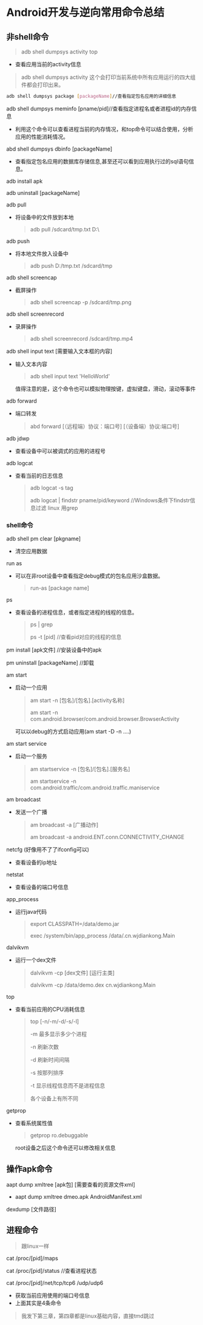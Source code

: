 # Android开发与逆向常用命令总结

## 非shell命令

>  adb shell dumpsys activity top

* 查看应用当前的activity信息

>  adb shell dumpsys activity   这个会打印当前系统中所有应用运行的四大组件都会打印出来。

~~~bash
adb shell dumpsys package [packageName]//查看指定包名应用的详细信息
~~~

adb shell dumpsys meminfo  [pname/pid]//查看指定进程名或者进程id的内存信息

* 利用这个命令可以查看进程当前的内存情况，和top命令可以结合使用，分析应用的性能消耗情况。

abd shell dumpsys dbinfo   [packageName]

* 查看指定包名应用的数据库存储信息,甚至还可以看到应用执行过的sql语句信息。

adb install apk

adb uninstall [packageName]

adb pull 

* 将设备中的文件放到本地

  > adb pull /sdcard/tmp.txt D:\ 

adb push 

* 将本地文件放入设备中

  > adb push D:/tmp.txt /sdcard/tmp

adb shell screencap

* 截屏操作

  > adb shell screencap -p /sdcard/tmp.png

adb shell screenrecord

* 录屏操作

  > adb shell screenrecord /sdcard/tmp.mp4

adb shell input text [需要输入文本框的内容]

* 输入文本内容

  > adb shell input text 'HelloWorld'

  值得注意的是，这个命令也可以模拟物理按键，虚拟键盘，滑动，滚动等事件

adb forward 

* 端口转发

  > abd forward [（远程端）协议：端口号] [（设备端）协议:端口号]

adb jdwp

* 查看设备中可以被调式的应用的进程号

adb logcat 

* 查看当前的日志信息

  > adb logcat -s tag
  >
  > adb logcat | findstr pname/pid/keyword         //Windows条件下findstr信息过滤 linux 用grep

### shell命令

adb shell pm clear [pkgname] 

* 清空应用数据

run as 

* 可以在非root设备中查看指定debug模式的包名应用沙盒数据。

  > run-as [package name]

ps 

* 查看设备的进程信息，或者指定进程的线程的信息。

  > ps | grep 
  >
  > ps -t [pid]  //查看pid对应的线程的信息

pm install [apk文件] //安装设备中的apk

pm uninstall [packageName] //卸载

am start

* 启动一个应用

  > am start -n [包名]/[包名].[activity名称]
  >
  > am start -n com.android.browser/com.android.browser.BrowserActivity

  可以以debug的方式启动应用(am start -D -n ....)

am start service

* 启动一个服务

  > am startservice -n [包名]/[包名].[服务名]
  >
  > am startservice -n com.android.traffic/com.android.traffic.maniservice

am broadcast

* 发送一个广播

  > am broadcast -a [广播动作]
  >
  > am broadcast -a android.ENT.conn.CONNECTIVITY_CHANGE

netcfg (好像用不了了ifconfig可以)

* 查看设备的ip地址

netstat 

* 查看设备的端口号信息

app_process 

* 运行java代码

  > export CLASSPATH=/data/demo.jar
  >
  > exec /system/bin/app_process /data/.cn.wjdiankong.Main

dalvikvm 

* 运行一个dex文件

  > dalvikvm -cp [dex文件] [运行主类]
  >
  > dalvikvm -cp /data/demo.dex cn.wjdiankong.Main

top 

* 查看当前应用的CPU消耗信息

  > top [-n/-m/-d/-s/-l]
  >
  > -m 最多显示多少个进程
  >
  > -n 刷新次数
  >
  > -d 刷新时间间隔
  >
  > -s 按那列排序
  >
  > -t 显示线程信息而不是进程信息
  >
  > 各个设备上有所不同

getprop 

* 查看系统属性值

  > getprop ro.debuggable

  root设备之后这个命令还可以修改相关信息

## 操作apk命令

aapt dump xmltree [apk包] [需要查看的资源文件xml]

* aapt dump xmltree dmeo.apk AndroidManifest.xml

dexdump [文件路径]

## 进程命令

> 跟linux一样

cat /proc/[pid]/maps

cat /proc/[pid]/status //查看进程状态



cat /proc/[pid]/net/tcp/tcp6      /udp/udp6

* 获取当前应用使用的端口号信息
* 上面其实是4条命令





> 我发下第三章，第四章都是linux基础内容，直接tmd跳过

























